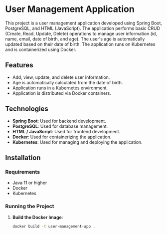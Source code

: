 # User Management Application

This project is a user management application developed using Spring Boot, PostgreSQL, and HTML (JavaScript). The application performs basic CRUD (Create, Read, Update, Delete) operations to manage user information (id, name, email, date of birth, and age). The user's age is automatically updated based on their date of birth. The application runs on Kubernetes and is containerized using Docker.

## Features

- Add, view, update, and delete user information.
- Age is automatically calculated from the date of birth.
- Application runs in a Kubernetes environment.
- Application is distributed via Docker containers.

## Technologies

- **Spring Boot**: Used for backend development.
- **PostgreSQL**: Used for database management.
- **HTML / JavaScript**: Used for frontend development.
- **Docker**: Used for containerizing the application.
- **Kubernetes**: Used for managing and deploying the application.

## Installation

### Requirements

- Java 11 or higher
- Docker
- Kubernetes

### Running the Project

1. **Build the Docker Image**:
   ```bash
   docker build -t user-management-app .
